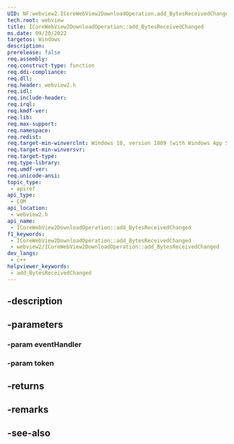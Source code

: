 ```yaml
---
UID: NF:webview2.ICoreWebView2DownloadOperation.add_BytesReceivedChanged
tech.root: webview
title: ICoreWebView2DownloadOperation::add_BytesReceivedChanged
ms.date: 09/20/2022
targetos: Windows
description: 
prerelease: false
req.assembly: 
req.construct-type: function
req.ddi-compliance: 
req.dll: 
req.header: webview2.h
req.idl: 
req.include-header: 
req.irql: 
req.kmdf-ver: 
req.lib: 
req.max-support: 
req.namespace: 
req.redist: 
req.target-min-winverclnt: Windows 10, version 1809 (with Windows App SDK 1.1 or later)
req.target-min-winversvr: 
req.target-type: 
req.type-library: 
req.umdf-ver: 
req.unicode-ansi: 
topic_type:
 - apiref
api_type:
 - COM
api_location:
 - webview2.h
api_name:
 - ICoreWebView2DownloadOperation::add_BytesReceivedChanged
f1_keywords:
 - ICoreWebView2DownloadOperation::add_BytesReceivedChanged
 - webview2/ICoreWebView2DownloadOperation::add_BytesReceivedChanged
dev_langs:
 - c++
helpviewer_keywords:
 - add_BytesReceivedChanged
---
```


## -description

## -parameters

### -param eventHandler

### -param token

## -returns

## -remarks

## -see-also

